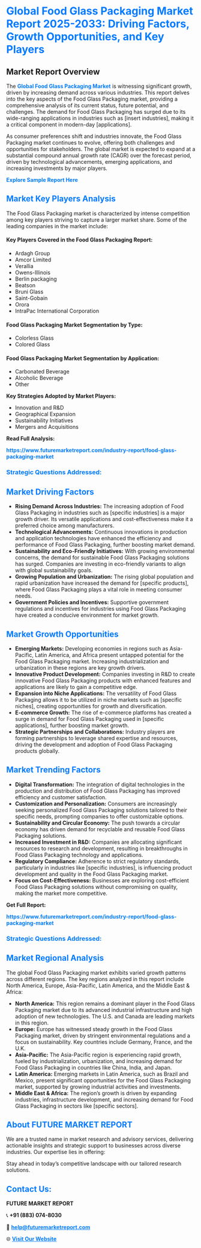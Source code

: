<h1 style="color: #007BFF;">Global Food Glass Packaging Market Report 2025-2033: Driving Factors, Growth Opportunities, and Key Players</h1>

<section id="overview">
<h2>Market Report Overview</h2>
<p>The <a href="https://www.futuremarketreport.com/industry-report/food-glass-packaging-market" style="color: #007BFF; text-decoration: none;"><strong>Global Food Glass Packaging Market</strong></a> is witnessing significant growth, driven by increasing demand across various industries. This report delves into the key aspects of the Food Glass Packaging market, providing a comprehensive analysis of its current status, future potential, and challenges. The demand for Food Glass Packaging has surged due to its wide-ranging applications in industries such as [insert industries], making it a critical component in modern-day [applications].</p>
<p>As consumer preferences shift and industries innovate, the Food Glass Packaging market continues to evolve, offering both challenges and opportunities for stakeholders. The global market is expected to expand at a substantial compound annual growth rate (CAGR) over the forecast period, driven by technological advancements, emerging applications, and increasing investments by major players.</p>
</section>

<section id="overview">
<p><a href="https://www.futuremarketreport.com/request-sample/reportId=108282" style="color: #007BFF; text-decoration: none;"><strong>Explore Sample Report Here</strong></a></p>
</section>

<section id="key-players">
<h2 style="color: #007BFF;">Market Key Players Analysis</h2>
<p>The Food Glass Packaging market is characterized by intense competition among key players striving to capture a larger market share. Some of the leading companies in the market include:</p>
<h4>Key Players Covered in the Food Glass Packaging Report:</h4>
<ul><li>Ardagh Group</li><li>Amcor Limited</li><li>Verallia</li><li>Owens-Illinois</li><li>Berlin packaging</li><li>Beatson</li><li>Bruni Glass</li><li>Saint-Gobain</li><li>Orora</li><li>IntraPac International Corporation</li></ul>
<h4>Food Glass Packaging Market Segmentation by Type:</h4>
<ul><li>Colorless Glass</li><li>Colored Glass</li></ul>

<h4>Food Glass Packaging Market Segmentation by Application:</h4>
<ul><li>Carbonated Beverage</li><li>Alcoholic Beverage</li><li>Other</li></ul>
<p><strong>Key Strategies Adopted by Market Players:</strong></p>
<ul>
<li>Innovation and R&D</li>
<li>Geographical Expansion</li>
<li>Sustainability Initiatives</li>
<li>Mergers and Acquisitions</li>
</ul>
</section>

<section>
<p><strong>Read Full Analysis: </strong></p><a href="https://www.futuremarketreport.com/industry-report/food-glass-packaging-market" style="color: #007BFF; text-decoration: none;"><strong>https://www.futuremarketreport.com/industry-report/food-glass-packaging-market</strong></a>
<h3 style="color: #007BFF;">Strategic Questions Addressed:</h3>
</section>

<section id="driving-factors">
<h2 style="color: #007BFF;">Market Driving Factors</h2>
<ul>
<li><strong>Rising Demand Across Industries:</strong> The increasing adoption of Food Glass Packaging in industries such as [specific industries] is a major growth driver. Its versatile applications and cost-effectiveness make it a preferred choice among manufacturers.</li>
<li><strong>Technological Advancements:</strong> Continuous innovations in production and application technologies have enhanced the efficiency and performance of Food Glass Packaging, further boosting market demand.</li>
<li><strong>Sustainability and Eco-Friendly Initiatives:</strong> With growing environmental concerns, the demand for sustainable Food Glass Packaging solutions has surged. Companies are investing in eco-friendly variants to align with global sustainability goals.</li>
<li><strong>Growing Population and Urbanization:</strong> The rising global population and rapid urbanization have increased the demand for [specific products], where Food Glass Packaging plays a vital role in meeting consumer needs.</li>
<li><strong>Government Policies and Incentives:</strong> Supportive government regulations and incentives for industries using Food Glass Packaging have created a conducive environment for market growth.</li>
</ul>
</section>

<section id="growth-opportunities">
<h2 style="color: #007BFF;">Market Growth Opportunities</h2>
<ul>
<li><strong>Emerging Markets:</strong> Developing economies in regions such as Asia-Pacific, Latin America, and Africa present untapped potential for the Food Glass Packaging market. Increasing industrialization and urbanization in these regions are key growth drivers.</li>
<li><strong>Innovative Product Development:</strong> Companies investing in R&D to create innovative Food Glass Packaging products with enhanced features and applications are likely to gain a competitive edge.</li>
<li><strong>Expansion into Niche Applications:</strong> The versatility of Food Glass Packaging allows it to be utilized in niche markets such as [specific niches], creating opportunities for growth and diversification.</li>
<li><strong>E-commerce Growth:</strong> The rise of e-commerce platforms has created a surge in demand for Food Glass Packaging used in [specific applications], further boosting market growth.</li>
<li><strong>Strategic Partnerships and Collaborations:</strong> Industry players are forming partnerships to leverage shared expertise and resources, driving the development and adoption of Food Glass Packaging products globally.</li>
</ul>
</section>

<section id="trending-factors">
<h2 style="color: #007BFF;">Market Trending Factors</h2>
<ul>
<li><strong>Digital Transformation:</strong> The integration of digital technologies in the production and distribution of Food Glass Packaging has improved efficiency and customer satisfaction.</li>
<li><strong>Customization and Personalization:</strong> Consumers are increasingly seeking personalized Food Glass Packaging solutions tailored to their specific needs, prompting companies to offer customizable options.</li>
<li><strong>Sustainability and Circular Economy:</strong> The push towards a circular economy has driven demand for recyclable and reusable Food Glass Packaging solutions.</li>
<li><strong>Increased Investment in R&D:</strong> Companies are allocating significant resources to research and development, resulting in breakthroughs in Food Glass Packaging technology and applications.</li>
<li><strong>Regulatory Compliance:</strong> Adherence to strict regulatory standards, particularly in industries like [specific industries], is influencing product development and quality in the Food Glass Packaging market.</li>
<li><strong>Focus on Cost-Effectiveness:</strong> Businesses are exploring cost-efficient Food Glass Packaging solutions without compromising on quality, making the market more competitive.</li>
</ul>
</section>

<section>
<p><strong>Get Full Report: </strong></p><a href="https://www.futuremarketreport.com/industry-report/food-glass-packaging-market" style="color: #007BFF; text-decoration: none;"><strong>https://www.futuremarketreport.com/industry-report/food-glass-packaging-market</strong></a>
<h3 style="color: #007BFF;">Strategic Questions Addressed:</h3>
</section>


<section id="regional-analysis">
<h2 style="color: #007BFF;">Market Regional Analysis</h2>
<p>The global Food Glass Packaging market exhibits varied growth patterns across different regions. The key regions analyzed in this report include North America, Europe, Asia-Pacific, Latin America, and the Middle East & Africa:</p>
<ul>
<li><strong>North America:</strong> This region remains a dominant player in the Food Glass Packaging market due to its advanced industrial infrastructure and high adoption of new technologies. The U.S. and Canada are leading markets in this region.</li>
<li><strong>Europe:</strong> Europe has witnessed steady growth in the Food Glass Packaging market, driven by stringent environmental regulations and a focus on sustainability. Key countries include Germany, France, and the U.K.</li>
<li><strong>Asia-Pacific:</strong> The Asia-Pacific region is experiencing rapid growth, fueled by industrialization, urbanization, and increasing demand for Food Glass Packaging in countries like China, India, and Japan.</li>
<li><strong>Latin America:</strong> Emerging markets in Latin America, such as Brazil and Mexico, present significant opportunities for the Food Glass Packaging market, supported by growing industrial activities and investments.</li>
<li><strong>Middle East & Africa:</strong> The region’s growth is driven by expanding industries, infrastructure development, and increasing demand for Food Glass Packaging in sectors like [specific sectors].</li>
</ul>
</section>

<footer>
<h2 style="color: #007BFF;">About FUTURE MARKET REPORT</h2>
<p>We are a trusted name in market research and advisory services, delivering actionable insights and strategic support to businesses across diverse industries. Our expertise lies in offering:</p>

<p>Stay ahead in today’s competitive landscape with our tailored research solutions.</p>

<h2 style="color: #007BFF;">Contact Us:</h2>
<p><strong>FUTURE MARKET REPORT</strong></p>
<p>📞 <strong>+91 (883) 074-8030</strong></p>
<p>📧 <strong><a href="mailto:help@futuremarketreport.com" style="color: #007BFF;">help@futuremarketreport.com</a></strong></p>
<p>🌐 <strong><a href="https://www.futuremarketreport.com/" style="color: #007BFF;">Visit Our Website</a></strong></p>
</footer>